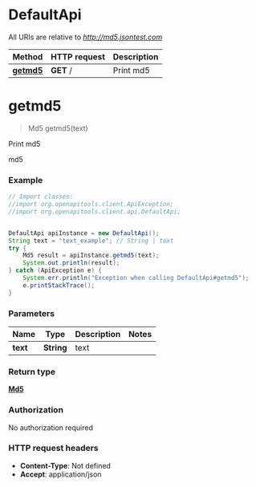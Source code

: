 # DefaultApi

All URIs are relative to *http://md5.jsontest.com*

Method | HTTP request | Description
------------- | ------------- | -------------
[**getmd5**](DefaultApi.md#getmd5) | **GET** / | Print md5


<a name="getmd5"></a>
# **getmd5**
> Md5 getmd5(text)

Print md5

md5

### Example
```java
// Import classes:
//import org.openapitools.client.ApiException;
//import org.openapitools.client.api.DefaultApi;


DefaultApi apiInstance = new DefaultApi();
String text = "text_example"; // String | text
try {
    Md5 result = apiInstance.getmd5(text);
    System.out.println(result);
} catch (ApiException e) {
    System.err.println("Exception when calling DefaultApi#getmd5");
    e.printStackTrace();
}
```

### Parameters

Name | Type | Description  | Notes
------------- | ------------- | ------------- | -------------
 **text** | **String**| text |

### Return type

[**Md5**](Md5.md)

### Authorization

No authorization required

### HTTP request headers

 - **Content-Type**: Not defined
 - **Accept**: application/json

